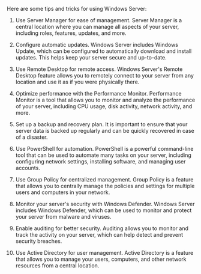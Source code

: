 Here are some tips and tricks for using Windows Server:

1. Use Server Manager for ease of management. Server Manager is a central location where you can manage all aspects of your server, including roles, features, updates, and more.

2. Configure automatic updates. Windows Server includes Windows Update, which can be configured to automatically download and install updates. This helps keep your server secure and up-to-date.

3. Use Remote Desktop for remote access. Windows Server's Remote Desktop feature allows you to remotely connect to your server from any location and use it as if you were physically there.

4. Optimize performance with the Performance Monitor. Performance Monitor is a tool that allows you to monitor and analyze the performance of your server, including CPU usage, disk activity, network activity, and more.

5. Set up a backup and recovery plan. It is important to ensure that your server data is backed up regularly and can be quickly recovered in case of a disaster.

6. Use PowerShell for automation. PowerShell is a powerful command-line tool that can be used to automate many tasks on your server, including configuring network settings, installing software, and managing user accounts.

7. Use Group Policy for centralized management. Group Policy is a feature that allows you to centrally manage the policies and settings for multiple users and computers in your network.

8. Monitor your server's security with Windows Defender. Windows Server includes Windows Defender, which can be used to monitor and protect your server from malware and viruses.

9. Enable auditing for better security. Auditing allows you to monitor and track the activity on your server, which can help detect and prevent security breaches.

10. Use Active Directory for user management. Active Directory is a feature that allows you to manage your users, computers, and other network resources from a central location.

